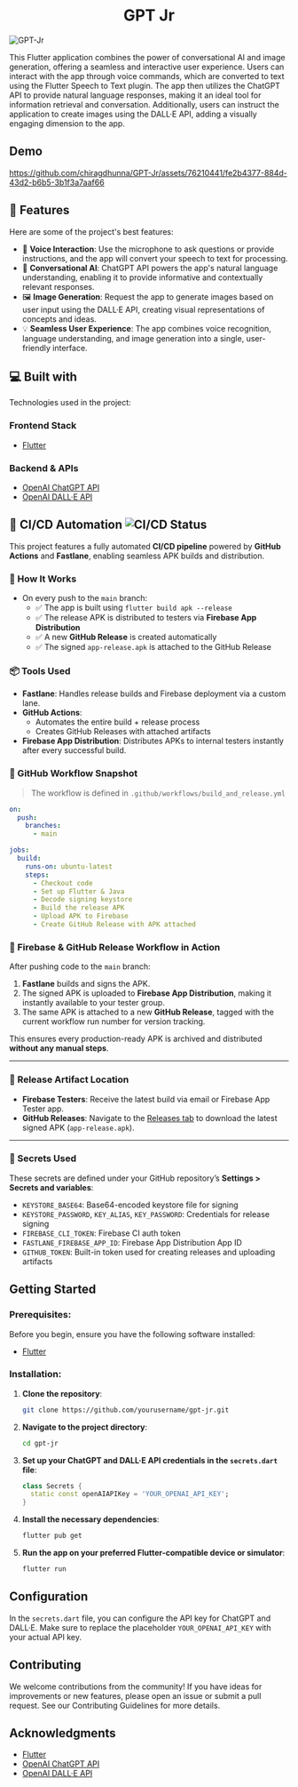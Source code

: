 <h1 align="center" id="title">GPT Jr</h1>

![GPT-Jr](https://socialify.git.ci/chiragdhunna/GPT-Jr/image?description=1&font=Source%20Code%20Pro&forks=1&issues=1&language=1&name=1&owner=1&pattern=Solid&pulls=1&stargazers=1&theme=Auto)

<p id="description">This Flutter application combines the power of conversational AI and image generation, offering a seamless and interactive user experience. Users can interact with the app through voice commands, which are converted to text using the Flutter Speech to Text plugin. The app then utilizes the ChatGPT API to provide natural language responses, making it an ideal tool for information retrieval and conversation. Additionally, users can instruct the application to create images using the DALL·E API, adding a visually engaging dimension to the app.</p>

<h2>Demo</h2>

https://github.com/chiragdhunna/GPT-Jr/assets/76210441/fe2b4377-884d-43d2-b6b5-3b1f3a7aaf66

<h2>🧐 Features</h2>

Here are some of the project's best features:

- 🎤 **Voice Interaction**: Use the microphone to ask questions or provide instructions, and the app will convert your speech to text for processing.
- 🧠 **Conversational AI**: ChatGPT API powers the app's natural language understanding, enabling it to provide informative and contextually relevant responses.
- 🖼️ **Image Generation**: Request the app to generate images based on user input using the DALL·E API, creating visual representations of concepts and ideas.
- 💡 **Seamless User Experience**: The app combines voice recognition, language understanding, and image generation into a single, user-friendly interface.

<h2>💻 Built with</h2>

Technologies used in the project:

### Frontend Stack

- [Flutter](https://flutter.dev/)

### Backend & APIs

- [OpenAI ChatGPT API](https://beta.openai.com/)
- [OpenAI DALL·E API](https://beta.openai.com/)

## 🚀 CI/CD Automation ![CI/CD Status](https://img.shields.io/badge/CI%2FCD-Automated-brightgreen?style=flat-square&logo=githubactions)

This project features a fully automated **CI/CD pipeline** powered by **GitHub Actions** and **Fastlane**, enabling seamless APK builds and distribution.

### 🔧 How It Works

- On every push to the `main` branch:
  - ✅ The app is built using `flutter build apk --release`
  - ✅ The release APK is distributed to testers via **Firebase App Distribution**
  - ✅ A new **GitHub Release** is created automatically
  - ✅ The signed `app-release.apk` is attached to the GitHub Release

### 📦 Tools Used

- **Fastlane**: Handles release builds and Firebase deployment via a custom lane.
- **GitHub Actions**:
  - Automates the entire build + release process
  - Creates GitHub Releases with attached artifacts
- **Firebase App Distribution**: Distributes APKs to internal testers instantly after every successful build.

### 📁 GitHub Workflow Snapshot

> The workflow is defined in `.github/workflows/build_and_release.yml`

```yaml
on:
  push:
    branches:
      - main

jobs:
  build:
    runs-on: ubuntu-latest
    steps:
      - Checkout code
      - Set up Flutter & Java
      - Decode signing keystore
      - Build the release APK
      - Upload APK to Firebase
      - Create GitHub Release with APK attached
```

### 🧪 Firebase & GitHub Release Workflow in Action

After pushing code to the `main` branch:

1. **Fastlane** builds and signs the APK.
2. The signed APK is uploaded to **Firebase App Distribution**, making it instantly available to your tester group.
3. The same APK is attached to a new **GitHub Release**, tagged with the current workflow run number for version tracking.

This ensures every production-ready APK is archived and distributed **without any manual steps**.

---

### 📂 Release Artifact Location

- **Firebase Testers**: Receive the latest build via email or Firebase App Tester app.
- **GitHub Releases**: Navigate to the [Releases tab](../../releases) to download the latest signed APK (`app-release.apk`).

---

### 🔐 Secrets Used

These secrets are defined under your GitHub repository’s **Settings > Secrets and variables**:

- `KEYSTORE_BASE64`: Base64-encoded keystore file for signing
- `KEYSTORE_PASSWORD`, `KEY_ALIAS`, `KEY_PASSWORD`: Credentials for release signing
- `FIREBASE_CLI_TOKEN`: Firebase CI auth token
- `FASTLANE_FIREBASE_APP_ID`: Firebase App Distribution App ID
- `GITHUB_TOKEN`: Built-in token used for creating releases and uploading artifacts

<h2>Getting Started</h2>

### Prerequisites:

Before you begin, ensure you have the following software installed:

- [Flutter](https://flutter.dev/docs/get-started/install)

### Installation:

1. **Clone the repository**:

   ```sh
   git clone https://github.com/yourusername/gpt-jr.git
   ```

2. **Navigate to the project directory**:

   ```sh
   cd gpt-jr
   ```

3. **Set up your ChatGPT and DALL·E API credentials in the `secrets.dart` file**:

   ```dart
   class Secrets {
     static const openAIAPIKey = 'YOUR_OPENAI_API_KEY';
   }
   ```

4. **Install the necessary dependencies**:

   ```sh
   flutter pub get
   ```

5. **Run the app on your preferred Flutter-compatible device or simulator**:
   ```sh
   flutter run
   ```

<h2>Configuration</h2>

In the `secrets.dart` file, you can configure the API key for ChatGPT and DALL·E. Make sure to replace the placeholder `YOUR_OPENAI_API_KEY` with your actual API key.

<h2>Contributing</h2>

We welcome contributions from the community! If you have ideas for improvements or new features, please open an issue or submit a pull request. See our Contributing Guidelines for more details.

<h2>Acknowledgments</h2>

- [Flutter](https://flutter.dev/)
- [OpenAI ChatGPT API](https://beta.openai.com/)
- [OpenAI DALL·E API](https://beta.openai.com/)
